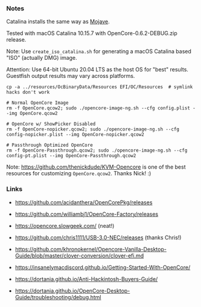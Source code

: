 ### Notes

Catalina installs the same way as [Mojave](../Mojave/README.md).

Tested with macOS Catalina 10.15.7 with OpenCore-0.6.2-DEBUG.zip release.

Note: Use `create_iso_catalina.sh` for generating a macOS Catalina based "ISO"
(actually DMG) image.

Attention: Use 64-bit Ubuntu 20.04 LTS as the host OS for "best" results.
Guestfish output results may vary across platforms.

```
cp -a ../resources/OcBinaryData/Resources EFI/OC/Resources  # symlink hacks don't work

# Normal OpenCore Image
rm -f OpenCore.qcow2; sudo ./opencore-image-ng.sh --cfg config.plist --img OpenCore.qcow2

# OpenCore w/ ShowPicker Disabled
rm -f OpenCore-nopicker.qcow2; sudo ./opencore-image-ng.sh --cfg config-nopicker.plist --img OpenCore-nopicker.qcow2

# Passthrough Optimized OpenCore
rm -f OpenCore-Passthrough.qcow2; sudo ./opencore-image-ng.sh --cfg config-pt.plist --img OpenCore-Passthrough.qcow2
```

Note: https://github.com/thenickdude/KVM-Opencore is one of the best resources
for customizing `OpenCore.qcow2`. Thanks Nick! :)

### Links

* https://github.com/acidanthera/OpenCorePkg/releases

* https://github.com/williambj1/OpenCore-Factory/releases

* https://opencore.slowgeek.com/ (neat!)

* https://github.com/chris1111/USB-3.0-NEC/releases (thanks Chris!)

* https://github.com/khronokernel/Opencore-Vanilla-Desktop-Guide/blob/master/clover-conversion/clover-efi.md

* https://insanelymacdiscord.github.io/Getting-Started-With-OpenCore/

* https://dortania.github.io/Anti-Hackintosh-Buyers-Guide/

* https://dortania.github.io/OpenCore-Desktop-Guide/troubleshooting/debug.html
